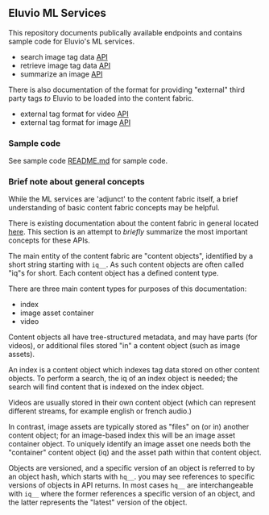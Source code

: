 ## Eluvio ML Services

This repository documents publically available endpoints and contains
sample code for Eluvio's ML services.

  * search image tag data [API](docs/api-search-asset.md)
  * retrieve image tag data [API](docs/api-image-tags.md)
  * summarize an image [API](docs/api-summarize-image.md)

There is also documentation of the format for providing "external"
third party tags *to* Eluvio to be loaded into the content fabric.

  * external tag format for video [API](docs/format-external-video-tags.md)
  * external tag format for image [API](docs/format-external-image-tags.md)

### Sample code

See sample code [README.md](sample/README.md) for sample code.

### Brief note about general concepts

While the ML services are 'adjunct' to the content fabric itself, a
brief understanding of basic content fabric concepts may be helpful.

There is existing documentation about the content fabric in general
located [here](https://hub.doc.eluv.io/).  This section is an attempt
to _briefly_ summarize the most important concepts for these APIs.

The main entity of the content fabric are "content objects",
identified by a short string starting with `iq__`.  As such content
objects are often called "iq"s for short.  Each content object has a
defined content type.

There are three main content types for purposes of this documentation:

  * index
  * image asset container
  * video

Content objects all have tree-structured metadata, and may have parts
(for videos), or additional files stored "in" a content object (such
as image assets).

An index is a content object which indexes tag data stored on other
content objects.  To perform a search, the iq of an index object is
needed; the search will find content that is indexed on the index
object.

Videos are usually stored in their own content object (which can
represent different streams, for example english or french audio.)

In contrast, image assets are typically stored as "files" on (or in)
another content object; for an image-based index this will be an image
asset container object.  To uniquely identify an image asset one needs
both the "container" content object (iq) and the asset path within
that content object.

Objects are versioned, and a specific version of an object is referred
to by an object hash, which starts with `hq__`. you may see references
to specific versions of objects in API returns.  In most cases `hq__`
are interchangeable with `iq__` where the former references a specific
version of an object, and the latter represents the "latest" version
of the object.

